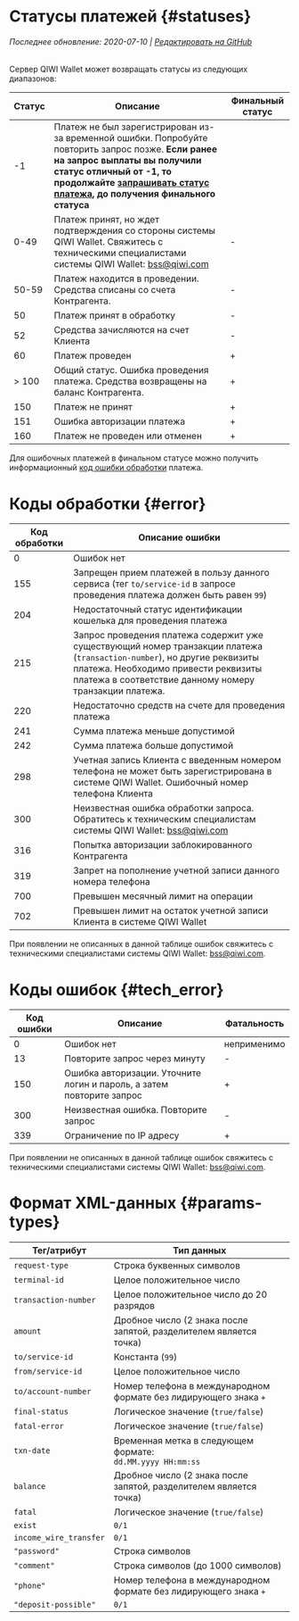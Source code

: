 # Статусы платежей {#statuses}

###### Последнее обновление: 2020-07-10 | [Редактировать на GitHub](https://github.com/QIWI-API/topup-wallet-doc/blob/master/_errors_ru.html.md)

Сервер QIWI Wallet может возвращать статусы из следующих диапазонов:

Статус | Описание | Финальный статус
-----|---------|-------------
\-1	| Платеж не был зарегистрирован из-за временной ошибки. Попробуйте повторить запрос позже. **Если ранее на запрос выплаты вы получили статус отличный от -1, то продолжайте [запрашивать статус платежа](#status), до получения финального статуса**|
0\-49|Платеж принят, но ждет подтверждения со стороны системы QIWI Wallet. Свяжитесь с техническими специалистами системы QIWI Wallet: <a href="mailto:bss@qiwi.com">bss@qiwi.com</a> | \-
50\-59	| Платеж находится в проведении. Средства списаны со счета Контрагента.| \-
50|Платеж принят в обработку| \-
52|Средства зачисляются на счет Клиента| \-
60|Платеж проведен| \+
\> 100|Общий статус. Ошибка проведения платежа. Средства возвращены на баланс Контрагента.| \+
150|Платеж не принят|\+
151|Ошибка авторизации платежа|\+
160|Платеж не проведен или отменен|\+

Для ошибочных платежей в финальном статусе можно получить информационный [код ошибки обработки](#error) платежа.

# Коды обработки {#error}

Код обработки| Описание ошибки
-----|--------
0| Ошибок нет
155|Запрещен прием платежей в пользу данного сервиса (тег `to/service-id` в запросе проведения платежа должен быть равен `99`)
204 | Недостаточный статус идентификации кошелька для проведения платежа
215| Запрос проведения платежа содержит уже существующий номер транзакции платежа (`transaction-number`), но другие реквизиты платежа. Необходимо привести реквизиты платежа в соответствие данному номеру транзакции платежа.
220|Недостаточно средств на счете для проведения платежа
241|Сумма платежа меньше допустимой
242|Сумма платежа больше допустимой
298|Учетная запись Клиента с введенным номером телефона не может быть зарегистрирована в системе QIWI Wallet. Ошибочный номер телефона Клиента
300|Неизвестная ошибка обработки запроса. Обратитесь к техническим специалистам системы QIWI Wallet: <a href="mailto:bss@qiwi.com">bss@qiwi.com</a>
316|Попытка авторизации заблокированного Контрагента
319|Запрет на пополнение учетной записи данного номера телефона
700|Превышен месячный лимит на операции
702|Превышен лимит на остаток учетной записи Клиента в системе QIWI Wallet

При появлении не описанных в данной таблице ошибок свяжитесь с техническими специалистами системы QIWI Wallet: <a href="mailto:bss@qiwi.com">bss@qiwi.com</a>.

# Коды ошибок {#tech_error}

Код ошибки|Описание|Фатальность
----|------|---------
0|Ошибок нет|неприменимо
13|Повторите запрос через минуту|\-
150|Ошибка авторизации. Уточните логин и пароль, а затем повторите запрос|\+
300|Неизвестная ошибка. Повторите запрос|\-
339|Ограничение по IP адресу|\+

При появлении не описанных в данной таблице ошибок свяжитесь с техническими специалистами системы QIWI Wallet: <a href="mailto:bss@qiwi.com">bss@qiwi.com</a>.

# Формат XML-данных {#params-types}

Тег/атрибут|Тип данных
--------|----------
`request-type`|Строка буквенных символов
`terminal-id`|Целое положительное число
`transaction-number`|Целое положительное число до 20 разрядов
`amount`|Дробное число (2 знака после запятой, разделителем является точка)
`to/service-id`	| Константа (`99`)
`from/service-id`|Целое положительное число
`to/account-number`|Номер телефона в международном формате без лидирующего знака `+`
`final-status`|Логическое значение (`true/false`)
`fatal-error`|Логическое значение (`true/false`)
`txn-date`| Временная метка в следующем формате:<br>`dd.MM.yyyy HH:mm:ss`
`balance`|Дробное число (2 знака после запятой, разделителем является точка)
`fatal`|Логическое значение (`true/false`)
`exist`|`0/1`
`income_wire_transfer`|`0/1`
`"password"`|Строка символов
`"comment"`|Строка символов (до 1000 символов)
`"phone"`|Номер телефона в международном формате без лидирующего знака `+`
`"deposit-possible"`|`0/1`
